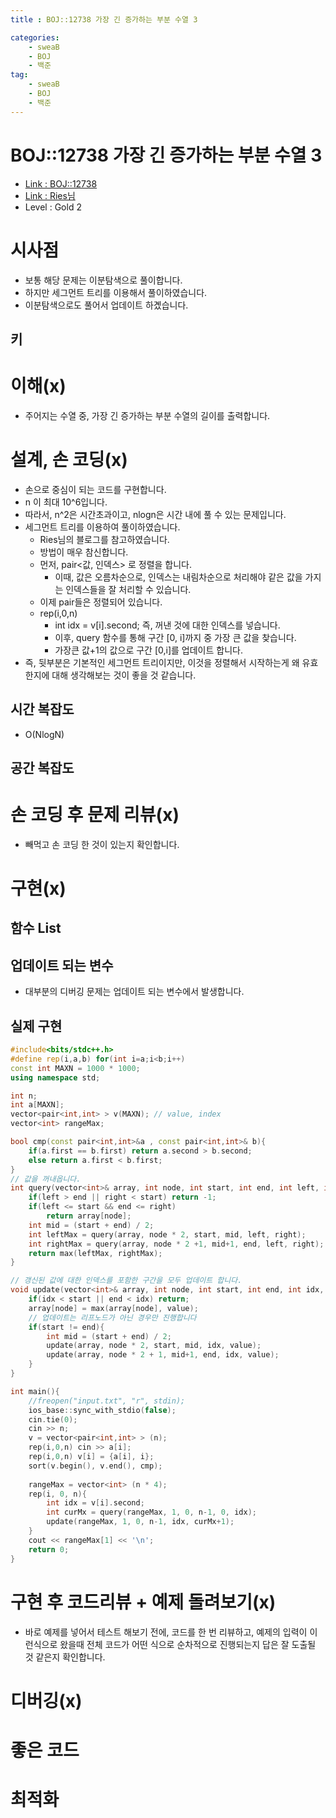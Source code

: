 ```yaml
---
title : BOJ::12738 가장 긴 증가하는 부분 수열 3

categories:
    - sweaB
    - BOJ
    - 백준
tag:
    - sweaB
    - BOJ
    - 백준
---
```

# BOJ::12738 가장 긴 증가하는 부분 수열 3
- [Link : BOJ::12738](https://www.acmicpc.net/problem/12738)
- [Link : Ries님](http://blog.naver.com/PostView.nhn?blogId=kks227&logNo=220791986409)
- Level : Gold 2

# 시사점
- 보통 해당 문제는 이분탐색으로 풀이합니다.
- 하지만 세그먼트 트리를 이용해서 풀이하였습니다.
- 이분탐색으로도 풀어서 업데이트 하곘습니다.

## 키

# 이해(x)
- 주어지는 수열 중, 가장 긴 증가하는 부분 수열의 길이를 출력합니다.

# 설계, 손 코딩(x)
- 손으로 중심이 되는 코드를 구현합니다.
- n 이 최대 10^6입니다.
- 따라서, n^2은 시간초과이고, nlogn은 시간 내에 풀 수 있는 문제입니다.
- 세그먼트 트리를 이용하여 풀이하였습니다.
  - Ries님의 블로그를 참고하였습니다.
  - 방법이 매우 참신합니다.
  - 먼저, pair<값, 인덱스> 로 정렬을 합니다.
    - 이때, 값은 오름차순으로, 인덱스는 내림차순으로 처리해야 같은 값을 가지는 인덱스들을 잘 처리할
      수 있습니다.
  - 이제 pair들은 정렬되어 있습니다.
  - rep(i,0,n)
    - int idx = v[i].second; 즉, 꺼낸 것에 대한 인덱스를 넣습니다.
    - 이후, query 함수를 통해 구간 [0, i]까지 중 가장 큰 값을 찾습니다.
    - 가장큰 값+1의 값으로 구간 [0,i]를 업데이트 합니다.
- 즉, 뒷부분은 기본적인 세그먼트 트리이지만, 이것을 정렬해서 시작하는게 왜 유효한지에 대해
  생각해보는 것이 좋을 것 같습니다.

## 시간 복잡도
- O(NlogN)

## 공간 복잡도

# 손 코딩 후 문제 리뷰(x)
- 빼먹고 손 코딩 한 것이 있는지 확인합니다.

# 구현(x)

## 함수 List 

## 업데이트 되는 변수
- 대부분의 디버깅 문제는 업데이트 되는 변수에서 발생합니다.

## 실제 구현 

```cpp
#include<bits/stdc++.h>
#define rep(i,a,b) for(int i=a;i<b;i++)
const int MAXN = 1000 * 1000;
using namespace std;

int n;
int a[MAXN];
vector<pair<int,int> > v(MAXN); // value, index
vector<int> rangeMax;

bool cmp(const pair<int,int>&a , const pair<int,int>& b){
    if(a.first == b.first) return a.second > b.second;
    else return a.first < b.first;
}
// 값을 꺼내옵니다.
int query(vector<int>& array, int node, int start, int end, int left, int right){
    if(left > end || right < start) return -1;
    if(left <= start && end <= right)
        return array[node];
    int mid = (start + end) / 2;
    int leftMax = query(array, node * 2, start, mid, left, right);
    int rightMax = query(array, node * 2 +1, mid+1, end, left, right);
    return max(leftMax, rightMax);
}

// 갱신된 값에 대한 인덱스를 포함한 구간을 모두 업데이트 합니다.
void update(vector<int>& array, int node, int start, int end, int idx, int value){
    if(idx < start || end < idx) return;
    array[node] = max(array[node], value);
    // 업데이트는 리프노드가 아닌 경우만 진행합니다
    if(start != end){
        int mid = (start + end) / 2;
        update(array, node * 2, start, mid, idx, value);
        update(array, node * 2 + 1, mid+1, end, idx, value);
    }
}

int main(){
    //freopen("input.txt", "r", stdin);
    ios_base::sync_with_stdio(false);
    cin.tie(0);
    cin >> n;
    v = vector<pair<int,int> > (n);
    rep(i,0,n) cin >> a[i];
    rep(i,0,n) v[i] = {a[i], i};
    sort(v.begin(), v.end(), cmp);
    
    rangeMax = vector<int> (n * 4);
    rep(i, 0, n){
        int idx = v[i].second;
        int curMx = query(rangeMax, 1, 0, n-1, 0, idx);
        update(rangeMax, 1, 0, n-1, idx, curMx+1);
    }
    cout << rangeMax[1] << '\n';
    return 0;
}
```


# 구현 후 코드리뷰 + 예제 돌려보기(x)
- 바로 예제를 넣어서 테스트 해보기 전에, 코드를 한 번 리뷰하고, 예제의 입력이 이런식으로 왔을때
  전체 코드가 어떤 식으로 순차적으로 진행되는지 답은 잘 도출될 것 같은지 확인합니다.

# 디버깅(x)

# 좋은 코드

# 최적화
